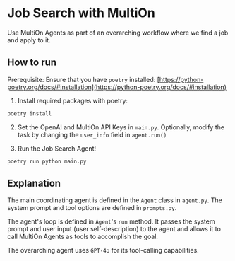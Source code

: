 # Job Search with MultiOn

Use MultiOn Agents as part of an overarching workflow where we find a job and apply to it.

## How to run

Prerequisite: Ensure that you have `poetry` installed: [https://python-poetry.org/docs/#installation](https://python-poetry.org/docs/#installation)

1. Install required packages with poetry:

```bash
poetry install
```

2. Set the OpenAI and MultiOn API Keys in `main.py`. Optionally, modify the task by changing the `user_info` field in `agent.run()`

3. Run the Job Search Agent!

```bash
poetry run python main.py
```

## Explanation

The main coordinating agent is defined in the `Agent` class in `agent.py`. The system prompt and tool options are defined in `prompts.py`.

The agent's loop is defined in `Agent`'s `run` method. It passes the system prompt and user input (user self-description) to the agent and allows it to call MultiOn Agents as tools to accomplish the goal.

The overarching agent uses `GPT-4o` for its tool-calling capabilities.
